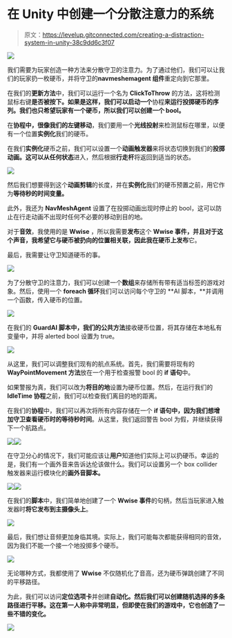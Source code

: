 # 在 Unity 中创建一个分散注意力的系统

> 原文：<https://levelup.gitconnected.com/creating-a-distraction-system-in-unity-38c9dd6c3f07>

![](img/f35b353606bbc47fc8822ee3a7cb7134.png)

我们需要为玩家创造一种方法来分散守卫的注意力。为了通过他们，我们可以让我们的玩家扔一枚硬币，并将守卫的**navmeshemagent 组件**重定向到它那里。

在我们的**更新方法**中，我们可以运行一个名为 **ClickToThrow** 的方法，这将检测鼠标右键**是否被按下。如果是这样，我们可以启动一个**协程**来运行投掷硬币的序列。我们也只希望玩家有一个硬币，所以我们可以创建一个 bool。**

在**协程中，**很像我们的**左键移动**，我们要用一个**光线投射**来检测鼠标在哪里，以便有一个位置**实例化**我们的硬币。

在我们**实例化**硬币之前，我们可以设置一个**动画触发器**来将状态切换到我们的**投掷动画。**这可以从**任何状态**进入，然后根据**行走杆**将返回到适当的状态。

![](img/b5d068152a4823c7e93349017a134809.png)

然后我们想要得到这个**动画剪辑**的长度，并在**实例化**我们的硬币预置之前，用它作为**等待秒的时间变量。**

此外，我还为 **NavMeshAgent** 设置了在投掷动画出现时停止的 bool，这可以防止在行走动画不出现时任何不必要的移动到目的地。

对于**音效**，我使用的是 **Wwise** ，所以我需要**发布**这个 **Wwise 事件，**并且对于这个声音，我希望它与硬币被扔向的位置相关联，因此我**在硬币上发布**它。

最后，我需要让守卫知道硬币的事。

![](img/69ad9a56710b7ccd9cb1e67876a431d9.png)

为了分散守卫的注意力，我们可以创建一个**数组**来存储所有带有适当标签的游戏对象。然后，使用一个 **foreach 循环**我们可以访问每个守卫的 **AI 脚本，**并调用一个函数，传入硬币的位置。

![](img/17b9524af1cee12a82ed767f7ff1e061.png)

在我们的 **GuardAI 脚本中，**我们的**公共方法**接收硬币位置，将其存储在本地私有变量中，并将 alerted bool 设置为 true。

![](img/8d1fb953bf3758e2fad24f328ecfaabc.png)

从这里，我们可以调整我们现有的航点系统。首先，我们需要将现有的 **WayPointMovement 方法**放在一个用于检查报警 bool 的 **if 语句**中。

如果警报为真，我们可以改为**将目的地**设置为硬币位置。然后，在运行我们的 **IdleTime 协程**之前，我们可以检查我们离目的地的距离。

在我们的**协程**中，我们可以再次将所有内容存储在一个 **if 语句中，**因为我们想增加守卫查看硬币时的**等待秒时间**。从这里，我们返回警告 bool 为假，并继续获得下一个航路点。

![](img/9ada9f1b6f231e3e4c381b3393743a01.png)![](img/1a4a0a344e2bfa5eccc31ce8f01181cd.png)

在守卫分心的情况下，我们可能应该让**用户**知道他们实际上可以扔硬币。幸运的是，我们有一个画外音来告诉达伦该做什么。我们可以设置另一个 box collider 触发器来运行模块化的**画外音脚本。**

![](img/bfe6d1f81c25ce6a8850dd49bc486f73.png)![](img/132c6f66b6e7dd87c9d54dee01476c6b.png)

在我们的**脚本**中，我们简单地创建了一个 **Wwise 事件**的句柄，然后当玩家进入触发器时**将它发布到主摄像头上**。

![](img/467d392b64d4a6ed7ead56ab198343f7.png)

最后，我们想让音频更加身临其境。实际上，我们可能每次都能获得相同的音效，因为我们不能一个接一个地投掷多个硬币。

![](img/72492fa51d7329188518b26799f95fd8.png)

无论哪种方式，我都使用了 **Wwise** 不仅随机化了音高，还为硬币弹跳创建了不同的平移路径。

为此，我们可以访问**定位选项卡**并创建**自动化。然后我们可以创建随机选择的多条路径进行平移。这在第一人称中非常明显，但即使在我们的游戏中，它也创造了一些不错的变化。**

![](img/971311f11b8b672461baa9ada43cfc19.png)